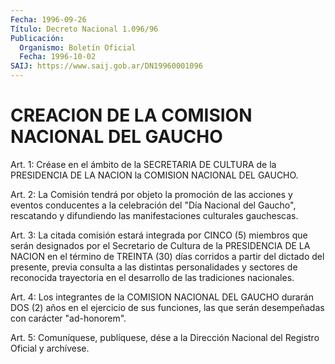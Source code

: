 ```yaml
---
Fecha: 1996-09-26
Título: Decreto Nacional 1.096/96
Publicación:
  Organismo: Boletín Oficial
  Fecha: 1996-10-02
SAIJ: https://www.saij.gob.ar/DN19960001096
---
```

# CREACION DE LA COMISION NACIONAL DEL GAUCHO

<a id="1"></a>
Art. 1:  Créase en el ámbito de la SECRETARIA DE CULTURA de la PRESIDENCIA DE LA NACION la COMISION NACIONAL DEL GAUCHO.

<a id="2"></a>
Art. 2: La Comisión tendrá por objeto la promoción de las acciones y eventos conducentes a la celebración del "Día Nacional del Gaucho", rescatando y difundiendo las manifestaciones culturales gauchescas.

<a id="3"></a>
Art. 3: La citada comisión estará integrada por CINCO (5) miembros que serán designados por el Secretario de Cultura de la PRESIDENCIA DE LA NACION en el término de TREINTA (30) días corridos a partir del dictado del presente, previa consulta a las distintas personalidades y sectores de reconocida trayectoria en el desarrollo de las tradiciones nacionales.

<a id="4"></a>
Art. 4: Los integrantes de la COMISION NACIONAL DEL GAUCHO durarán DOS (2) años en el ejercicio de sus funciones, las que serán desempeñadas con carácter "ad-honorem".

<a id="5"></a>
Art. 5:  Comuníquese, publíquese, dése a la Dirección Nacional del Registro  Oficial  y  archívese.